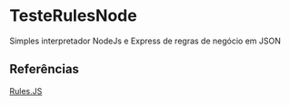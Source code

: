 # TesteRulesNode
Simples interpretador NodeJs e Express de regras de negócio em JSON

## Referências

[Rules.JS](https://github.com/bluealba/rules-js)